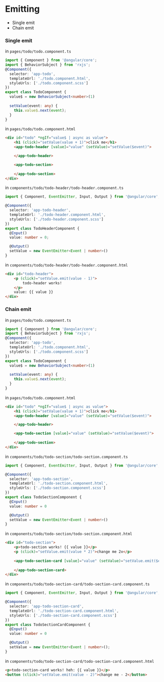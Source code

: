 # Emitting
* Single emit
* Chain emit
### Single emit
in `pages/todo/todo.component.ts`
```ts
import { Component } from '@angular/core';
import { BehaviorSubject } from 'rxjs';
@Component({
  selector: 'app-todo',
  templateUrl: './todo.component.html',
  styleUrls: ['./todo.component.scss']
})
export class TodoComponent {
  value$ = new BehaviorSubject<number>(1)
  
  setValue(event: any) {
    this.value$.next(event);
  }
}
```
in `pages/todo/todo.component.html`
```html
<div id="todo" *ngIf="value$ | async as value">
    <h1 (click)="setValue(value + 1)">click me</h1>
    <app-todo-header [value]="value" (setValue)="setValue($event)">

    </app-todo-header>

    <app-todo-section>
        
    </app-todo-section>
</div>
```
in `components/todo/todo-header/todo-header.component.ts`
```ts
import { Component, EventEmitter, Input, Output } from '@angular/core';

@Component({
  selector: 'app-todo-header',
  templateUrl: './todo-header.component.html',
  styleUrls: ['./todo-header.component.scss']
})
export class TodoHeaderComponent {
  @Input()
  value: number = 0;

  @Output()
  setValue = new EventEmitter<Event | number>()
}
```
in `components/todo/todo-header/todo-header.component.html`
```html
<div id="todo-header">
    <p (click)="setValue.emit(value - 1)">
        todo-header works!
    </p>
    value: {{ value }}
</div>
```
### Chain emit
in `pages/todo/todo.component.ts`
```ts
import { Component } from '@angular/core';
import { BehaviorSubject } from 'rxjs';
@Component({
  selector: 'app-todo',
  templateUrl: './todo.component.html',
  styleUrls: ['./todo.component.scss']
})
export class TodoComponent {
  value$ = new BehaviorSubject<number>(1)
  
  setValue(event: any) {
    this.value$.next(event);
  }
}
```
in `pages/todo/todo.component.html`
```html
<div id="todo" *ngIf="value$ | async as value">
    <h1 (click)="setValue(value + 1)">click me</h1>
    <app-todo-header [value]="value" (setValue)="setValue($event)">

    </app-todo-header>

    <app-todo-section [value]="value" (setValue)="setValue($event)">
        
    </app-todo-section>
</div>
```
in `components/todo/todo-section/todo-section.component.ts`
```ts
import { Component, EventEmitter, Input, Output } from '@angular/core';

@Component({
  selector: 'app-todo-section',
  templateUrl: './todo-section.component.html',
  styleUrls: ['./todo-section.component.scss']
})
export class TodoSectionComponent {
  @Input()
  value: number = 0

  @Output()
  setValue = new EventEmitter<Event | number>()
}
```
in `components/todo/todo-section/todo-section.component.html`
```html
<div id="todo-section">
    <p>todo-section works! {{ value }}</p>
    <p (click)="setValue.emit(value * 2)">change me 2x</p>
    
    <app-todo-section-card [value]="value" (setValue)="setValue.emit($event)">
        
    </app-todo-section-card>
</div>
```
in `components/todo/todo-section-card/todo-section-card.component.ts`
```ts
import { Component, EventEmitter, Input, Output } from '@angular/core';

@Component({
  selector: 'app-todo-section-card',
  templateUrl: './todo-section-card.component.html',
  styleUrls: ['./todo-section-card.component.scss']
})
export class TodoSectionCardComponent {
  @Input()
  value: number = 0

  @Output()
  setValue = new EventEmitter<Event | number>();
}
```
in `components/todo/todo-section-card/todo-section-card.component.html`
```html
<p>todo-section-card works! heh: {{ value }}</p>
<button (click)="setValue.emit(value - 2)">change me - 2</button>
```

